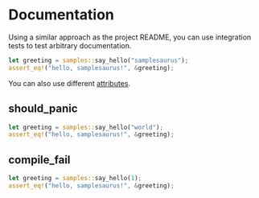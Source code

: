 # Documentation

Using a similar approach as the project README, you can use integration tests
to test arbitrary documentation.

```rust
let greeting = samples::say_hello("samplesaurus");
assert_eq!("hello, samplesaurus!", &greeting);
```

You can also use different [attributes](https://doc.rust-lang.org/rustdoc/write-documentation/documentation-tests.html#attributes).

## should_panic

```rust should_panic
let greeting = samples::say_hello("world");
assert_eq!("hello, samplesaurus!", &greeting);
```

## compile_fail

```rust compile_fail
let greeting = samples::say_hello(1);
assert_eq!("hello, samplesaurus!", &greeting);
```
